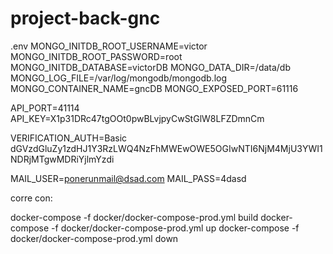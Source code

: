 # project-back-gnc

.env
MONGO_INITDB_ROOT_USERNAME=victor
MONGO_INITDB_ROOT_PASSWORD=root
MONGO_INITDB_DATABASE=victorDB
MONGO_DATA_DIR=/data/db
MONGO_LOG_FILE=/var/log/mongodb/mongodb.log
MONGO_CONTAINER_NAME=gncDB
MONGO_EXPOSED_PORT=61116

API_PORT=41114
API_KEY=X1p31DRc47tgOOt0pwBLvjpyCwStGlW8LFZDmnCm


VERIFICATION_AUTH=Basic dGVzdGluZy1zdHJ1Y3RzLWQ4NzFhMWEwOWE5OGIwNTI6NjM4MjU3YWI1NDRjMTgwMDRiYjlmYzdi


MAIL_USER=ponerunmail@dsad.com
MAIL_PASS=4dasd


corre con:

docker-compose -f docker/docker-compose-prod.yml build
docker-compose -f docker/docker-compose-prod.yml up
docker-compose -f docker/docker-compose-prod.yml down
